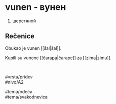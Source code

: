 # vunen - вунен

1. шерстяной  

## Rečenice

Obukao je vunen [[šal|šal]].  

Kupili su vunene [[čarapa|čarape]] za [[zima|zimu]].  

<br>

#vrsta/pridev  
#nivo/A2  

#tema/odeća  
#tema/svakodnevica  
